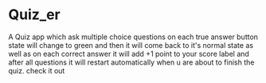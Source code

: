 # Quiz_er
A Quiz app which ask multiple choice questions on each true answer button state
will change to green and then it will come back to it's normal state as well as 
on each correct answer it will add +1 point to your score label and after all 
questions it will restart automatically when u are about to finish the quiz. 
check it out
